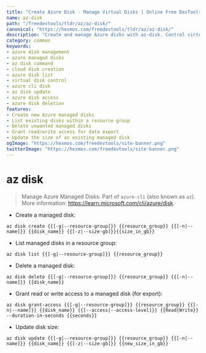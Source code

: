 ```yaml
---
title: "Create Azure Disk - Manage Virtual Disks | Online Free DevTools by Hexmos"
name: az-disk
path: "/freedevtools/tldr/az/az-disk/"
canonical: "https://hexmos.com/freedevtools/tldr/az/az-disk/"
description: "Create and manage Azure disks with az-disk. Control virtual disk size, grant access, and list existing disks. Free online tool, no registration required."
category: common
keywords:
- azure disk management
- azure managed disks
- az disk command
- cloud disk creation
- azure disk list
- virtual disk control
- azure cli disk
- az disk update
- azure disk access
- azure disk deletion
features:
- Create new Azure managed disks
- List existing disks within a resource group
- Delete unwanted managed disks
- Grant read/write access for data export
- Update the size of an existing managed disk
ogImage: "https://hexmos.com/freedevtools/site-banner.png"
twitterImage: "https://hexmos.com/freedevtools/site-banner.png"
---
```


# az disk

> Manage Azure Managed Disks.
> Part of `azure-cli` (also known as `az`).
> More information: <https://learn.microsoft.com/cli/azure/disk>.

- Create a managed disk:

`az disk create {{[-g|--resource-group]}} {{resource_group}} {{[-n|--name]}} {{disk_name}} {{[-z|--size-gb]}}{{size_in_gb}}`

- List managed disks in a resource group:

`az disk list {{[-g|--resource-group]}} {{resource_group}}`

- Delete a managed disk:

`az disk delete {{[-g|--resource-group]}} {{resource_group}} {{[-n|--name]}} {{disk_name}}`

- Grant read or write access to a managed disk (for export):

`az disk grant-access {{[-g|--resource-group]}} {{resource_group}} {{[-n|--name]}} {{disk_name}} {{[--access|--access-level]}} {{Read|Write}} --duration-in-seconds {{seconds}}`

- Update disk size:

`az disk update {{[-g|--resource-group]}} {{resource_group}} {{[-n|--name]}} {{disk_name}} {{[-z|--size-gb]}} {{new_size_in_gb}}`
